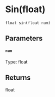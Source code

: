 # Sin(float)

```
float sin(float num)
```

## Parameters

#### `num`
Type: float

## Returns

float



